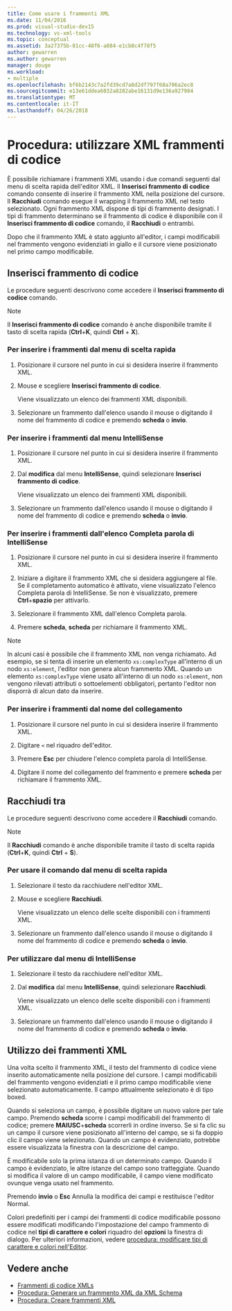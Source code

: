```yaml
---
title: Come usare i frammenti XML
ms.date: 11/04/2016
ms.prod: visual-studio-dev15
ms.technology: vs-xml-tools
ms.topic: conceptual
ms.assetid: 3a27375b-81cc-48f6-a884-e1cb8c4f78f5
author: gewarren
ms.author: gewarren
manager: douge
ms.workload:
- multiple
ms.openlocfilehash: bf6b2143c7a2fd39cd7a8d2df797f68a706a2ec8
ms.sourcegitcommit: e13e61ddea6032a8282abe16131d9e136a927984
ms.translationtype: MT
ms.contentlocale: it-IT
ms.lasthandoff: 04/26/2018
---
```

# <a name="how-to-use-xml-snippets"></a>Procedura: utilizzare XML frammenti di codice

È possibile richiamare i frammenti XML usando i due comandi seguenti dal menu di scelta rapida dell'editor XML. Il **Inserisci frammento di codice** comando consente di inserire il frammento XML nella posizione del cursore. Il **Racchiudi** comando esegue il wrapping il frammento XML nel testo selezionato. Ogni frammento XML dispone di tipi di frammento designati. I tipi di frammento determinano se il frammento di codice è disponibile con il **Inserisci frammento di codice** comando, il **Racchiudi** o entrambi.

Dopo che il frammento XML è stato aggiunto all'editor, i campi modificabili nel frammento vengono evidenziati in giallo e il cursore viene posizionato nel primo campo modificabile.

## <a name="insert-snippet"></a>Inserisci frammento di codice

Le procedure seguenti descrivono come accedere il **Inserisci frammento di codice** comando.

> [!NOTE]
> Il **Inserisci frammento di codice** comando è anche disponibile tramite il tasto di scelta rapida (**Ctrl**+**K**, quindi **Ctrl** + **X**).

### <a name="to-insert-snippets-from-the-shortcut-menu"></a>Per inserire i frammenti dal menu di scelta rapida

1. Posizionare il cursore nel punto in cui si desidera inserire il frammento XML.

2. Mouse e scegliere **Inserisci frammento di codice**.

   Viene visualizzato un elenco dei frammenti XML disponibili.

3. Selezionare un frammento dall'elenco usando il mouse o digitando il nome del frammento di codice e premendo **scheda** o **invio**.

### <a name="to-insert-snippets-using-the-intellisense-menu"></a>Per inserire i frammenti dal menu IntelliSense

1. Posizionare il cursore nel punto in cui si desidera inserire il frammento XML.

2. Dal **modifica** dal menu **IntelliSense**, quindi selezionare **Inserisci frammento di codice**.

   Viene visualizzato un elenco dei frammenti XML disponibili.

3. Selezionare un frammento dall'elenco usando il mouse o digitando il nome del frammento di codice e premendo **scheda** o **invio**.

### <a name="to-insert-snippets-through-the-intellisense-complete-word-list"></a>Per inserire i frammenti dall'elenco Completa parola di IntelliSense

1. Posizionare il cursore nel punto in cui si desidera inserire il frammento XML.

2. Iniziare a digitare il frammento XML che si desidera aggiungere al file. Se il completamento automatico è attivato, viene visualizzato l'elenco Completa parola di IntelliSense. Se non è visualizzato, premere **Ctrl**+**spazio** per attivarlo.

3. Selezionare il frammento XML dall'elenco Completa parola.

4. Premere **scheda**, **scheda** per richiamare il frammento XML.

> [!NOTE]
> In alcuni casi è possibile che il frammento XML non venga richiamato. Ad esempio, se si tenta di inserire un elemento `xs:complexType` all'interno di un nodo `xs:element`, l'editor non genera alcun frammento XML. Quando un elemento `xs:complexType` viene usato all'interno di un nodo `xs:element`, non vengono rilevati attributi o sottoelementi obbligatori, pertanto l'editor non disporrà di alcun dato da inserire.

### <a name="to-insert-snippets-using-the-shortcut-name"></a>Per inserire i frammenti dal nome del collegamento

1. Posizionare il cursore nel punto in cui si desidera inserire il frammento XML.

2. Digitare `<` nel riquadro dell'editor.

3. Premere **Esc** per chiudere l'elenco completa parola di IntelliSense.

4. Digitare il nome del collegamento del frammento e premere **scheda** per richiamare il frammento XML.

## <a name="surround-with"></a>Racchiudi tra

Le procedure seguenti descrivono come accedere il **Racchiudi** comando.

> [!NOTE]
> Il **Racchiudi** comando è anche disponibile tramite il tasto di scelta rapida (**Ctrl**+**K**, quindi **Ctrl** + **S**).

### <a name="to-use-surround-with-from-the-context-menu"></a>Per usare il comando dal menu di scelta rapida

1. Selezionare il testo da racchiudere nell'editor XML.

2. Mouse e scegliere **Racchiudi**.

   Viene visualizzato un elenco delle scelte disponibili con i frammenti XML.

3. Selezionare un frammento dall'elenco usando il mouse o digitando il nome del frammento di codice e premendo **scheda** o **invio**.

### <a name="to-use-surround-with-from-the-intellisense-menu"></a>Per utilizzare dal menu di IntelliSense

1. Selezionare il testo da racchiudere nell'editor XML.

2. Dal **modifica** dal menu **IntelliSense**, quindi selezionare **Racchiudi**.

   Viene visualizzato un elenco delle scelte disponibili con i frammenti XML.

3. Selezionare un frammento dall'elenco usando il mouse o digitando il nome del frammento di codice e premendo **scheda** o **invio**.

## <a name="using-xml-snippets"></a>Utilizzo dei frammenti XML

Una volta scelto il frammento XML, il testo del frammento di codice viene inserito automaticamente nella posizione del cursore. I campi modificabili del frammento vengono evidenziati e il primo campo modificabile viene selezionato automaticamente. Il campo attualmente selezionato è di tipo boxed.

Quando si seleziona un campo, è possibile digitare un nuovo valore per tale campo. Premendo **scheda** scorre i campi modificabili del frammento di codice; premere **MAIUSC**+**scheda** scorrerli in ordine inverso. Se si fa clic su un campo il cursore viene posizionato all'interno del campo, se si fa doppio clic il campo viene selezionato. Quando un campo è evidenziato, potrebbe essere visualizzata la finestra con la descrizione del campo.

È modificabile solo la prima istanza di un determinato campo. Quando il campo è evidenziato, le altre istanze del campo sono tratteggiate. Quando si modifica il valore di un campo modificabile, il campo viene modificato ovunque venga usato nel frammento.

Premendo **invio** o **Esc** Annulla la modifica dei campi e restituisce l'editor Normal.

Colori predefiniti per i campi dei frammenti di codice modificabile possono essere modificati modificando l'impostazione del campo frammento di codice nel **tipi di carattere e colori** riquadro del **opzioni** la finestra di dialogo. Per ulteriori informazioni, vedere [procedura: modificare tipi di carattere e colori nell'Editor](../ide/reference/how-to-change-fonts-and-colors-in-the-editor.md).

## <a name="see-also"></a>Vedere anche

- [Frammenti di codice XMLs](../xml-tools/xml-snippets.md)
- [Procedura: Generare un frammento XML da XML Schema](../xml-tools/how-to-generate-an-xml-snippet-from-an-xml-schema.md)
- [Procedura: Creare frammenti XML](../xml-tools/how-to-create-xml-snippets.md)